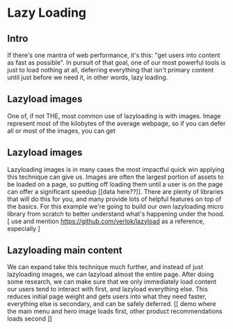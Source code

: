 # Lazy Loading

## Intro
If there's one mantra of web performance, it's this: "get users into content as fast as possible".  In pursuit of that goal, one of our most powerful tools is just to load nothing at all, deferring everything that isn't primary content until just before we need it, in other words, lazy loading.

## Lazyload images
One of, if not THE, most common use of lazyloading is with images.  Image represent most of the kilobytes of the average webpage, so if you can defer all or most of the images, you can get 

## Lazyload images
Lazyloading images is in many cases the most impactful quick win applying this technique can give us. Images are often the largest portion of assets to be loaded on a page, so putting off loading them until a user is on the page can offer a significant speedup [[data here??]]. There are plenty of libraries that will do this for you, and many provide lots of helpful features on top of the basics.  For this example we're going to build our own lazyloading micro library from scratch to better understand what's happening under the hood.
[ use and mention https://github.com/verlok/lazyload as a reference, especially  ]

## Lazyloading main content
We can expand take this technique much further, and instead of just lazyloading images, we can lazyload almost the entire page.  After doing some research, we can make sure that we only immediately load content our users tend to interact with first, and lazyload everything else.  This reduces initial page weight and gets users into what they need faster, everything else is secondary, and can be safely deferred.
[[ demo where the main menu and hero image loads first, other product recommendations loads second ]]

